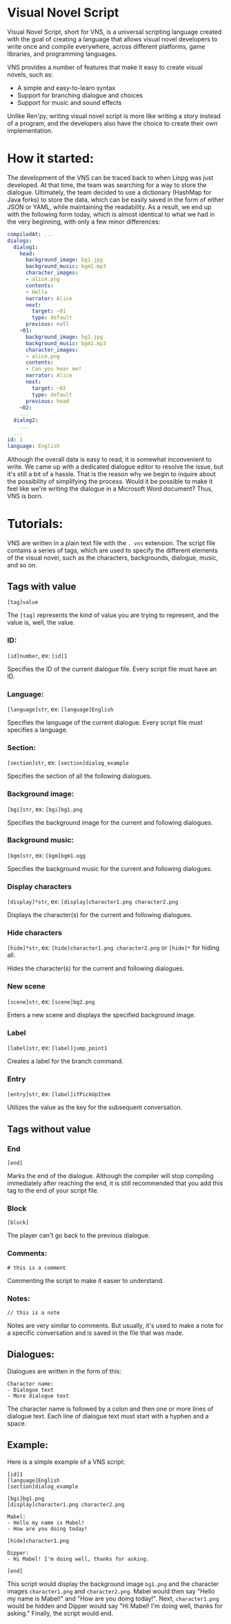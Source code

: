 # Visual Novel Script

Visual Novel Script, short for VNS, is a universal scripting language created with the goal of creating a language that allows visual novel developers to write once and compile everywhere, across different platforms, game libraries, and programming languages.

VNS provides a number of features that make it easy to create visual novels, such as:

- A simple and easy-to-learn syntax
- Support for branching dialogue and choices
- Support for music and sound effects

Unlike Ren'py, writing visual novel script is more like writing a story instead of a program, and the developers also have the choice to create their own implementation.

# How it started:

The development of the VNS can be traced back to when Linpg was just developed. At that time, the team was searching for a way to store the dialogue. Ultimately, the team decided to use a dictionary (HashMap for Java forks) to store the data, which can be easily saved in the form of either JSON or YAML, while maintaining the readability. As a result, we end up with the following form today, which is almost identical to what we had in the very beginning, with only a few minor differences:

```yaml
compiledAt: ...
dialogs:
  dialog1:
    head:
      background_image: bg1.jpg
      background_music: bgm1.mp3
      character_images:
      - alice.png
      contents:
      - Hello
      narrator: Alice
      next:
        target: ~01
        type: default
      previous: null
    ~01:
      background_image: bg1.jpg
      background_music: bgm1.mp3
      character_images:
      - alice.png
      contents:
      - Can you hear me?
      narrator: Alice
      next:
        target: ~02
        type: default
      previous: head
    ~02:
    ...
  dialog2:
    ...
  ...
id: 1
language: English
```

Although the overall data is easy to read, it is somewhat inconvenient to write. We came up with a dedicated dialogue editor to resolve the issue, but it's still a bit of a hassle. That is the reason why we begin to inquire about the possibility of simplifying the process. Would it be possible to make it feel like we're writing the dialogue in a Microsoft Word document? Thus, VNS is born.

# Tutorials:

VNS are written in a plain text file with the `. vns` extension. The script file contains a series of tags, which are used to specify the different elements of the visual novel, such as the characters, backgrounds, dialogue, music, and so on.

## Tags with value

`[tag]value`

The `[tag]` represents the kind of value you are trying to represent, and the value is, well, the value. 

### ID:

`[id]number`, ex: `[id]1`

Specifies the ID of the current dialogue file. Every script file must have an ID.

### Language:

`[language]str`, ex: `[language]English`

Specifies the language of the current dialogue. Every script file must specifies a language.

### Section:

`[section]str`, ex: `[section]dialog_example`

Specifies the section of all the following dialogues.

### Background image:

`[bgi]str`, ex: `[bgi]bg1.png`

Specifies the background image for the current and following dialogues.

### Background music:

`[bgm]str`, ex: `[bgm]bgm1.ogg`

Specifies the background music for the current and following dialogues.

### Display characters

`[display]*str`, ex: `[display]character1.png character2.png`

Displays the character(s) for the current and following dialogues.

### Hide characters

`[hide]*str`, ex: `[hide]character1.png character2.png` or `[hide]*` for hiding all.

Hides the character(s) for the current and following dialogues.

### New scene

`[scene]str`, ex: `[scene]bg2.png`

Enters a new scene and displays the specified background image.

### Label

`[label]str`, ex: `[label]jump_point1`

Creates a label for the branch command.

### Entry

`[entry]str`, ex: `[label]ifPickUpItem`

Utilizes the value as the key for the subsequent conversation.

## Tags without value

### End

`[end]`

Marks the end of the dialogue. Although the compiler will stop compiling immediately after reaching the end, it is still recommended that you add this tag to the end of your script file.

### **Block**

`[block]`

The player can't go back to the previous dialogue.

### Comments:

`# this is a comment`

Commenting the script to make it easier to understand.

### Notes:

`// this is a note`

Notes are very similar to comments. But usually, it's used to make a note for a specific conversation and is saved in the file that was made.

## Dialogues:

Dialogues are written in the form of this:

```vns
Character name:
- Dialogue text
- More dialogue text
```

The character name is followed by a colon and then one or more lines of dialogue text. Each line of dialogue text must start with a hyphen and a space.

## **Example**:

Here is a simple example of a VNS script:

```vns
[id]1
[language]English
[section]dialog_example

[bgi]bg1.png
[display]character1.png character2.png

Mabel:
- Hello my name is Mabel!
- How are you doing today!

[hide]character1.png

Dipper:
- Hi Mabel! I'm doing well, thanks for asking.

[end]
```

This script would display the background image `bg1.png` and the character images `character1.png` and `character2.png`. Mabel would then say "Hello my name is Mabel!" and "How are you doing today!". Next, `character1.png` would be hidden and Dipper would say "Hi Mabel! I'm doing well, thanks for asking." Finally, the script would end.
